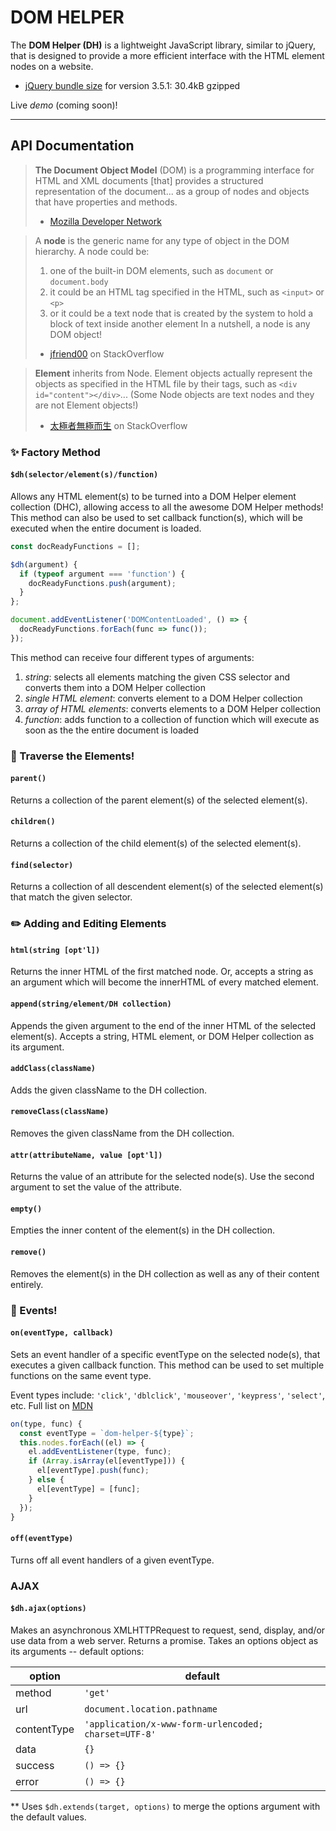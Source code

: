 # DOM HELPER

The **DOM Helper (DH)** is a lightweight JavaScript library, similar to jQuery, that is designed to provide a more efficient interface with the HTML element nodes on a website.

* [jQuery bundle size](https://bundlephobia.com/result?p=jquery) for version 3.5.1: 30.4kB gzipped

Live _demo_ (coming soon)!

---
## API Documentation

> **The Document Object Model** (DOM) is a programming interface for HTML and XML documents [that] provides a structured representation of the document... as a group of nodes and objects that have properties and methods.
> - [Mozilla Developer Network](https://developer.mozilla.org/en-US/docs/Web/API/Document_Object_Model/Introduction)

> A **node** is the generic name for any type of object in the DOM hierarchy. A node could be:
>1. one of the built-in DOM elements, such as `document` or `document.body`
>2. it could be an HTML tag specified in the HTML, such as `<input>` or `<p>`
>3. or it could be a text node that is created by the system to hold a block of text inside another element
> In a nutshell, a node is any DOM object!
>   - [jfriend00](http://stackoverflow.com/questions/9979172/difference-between-node-object-and-element-object/9979779#9979779) on StackOverflow

> **Element** inherits from Node. Element objects actually represent the objects as specified in the HTML file by their tags, such as `<div id="content"></div>`... (Some Node objects are text nodes and they are not Element objects!)
> - [太極者無極而生](http://stackoverflow.com/questions/9979172/difference-between-node-object-and-element-object/16014680#16014680) on StackOverflow

### :sparkles: Factory Method

#### `$dh(selector/element(s)/function)`
Allows any HTML element(s) to be turned into a DOM Helper element collection (DHC), allowing access to all the awesome DOM Helper methods! This method can also be used to set callback function(s), which will be executed when the entire document is loaded.

```js
const docReadyFunctions = [];

$dh(argument) {
  if (typeof argument === 'function') {
    docReadyFunctions.push(argument);
  }
};

document.addEventListener('DOMContentLoaded', () => {
  docReadyFunctions.forEach(func => func());
});
```

This method can receive four different types of arguments:
1. *string*: selects all elements matching the given CSS selector and converts them into a DOM Helper collection
2. *single HTML element*: converts element to a DOM Helper collection
3. *array of HTML elements*: converts elements to a DOM Helper collection
4. *function*: adds function to a collection of function which will execute as soon as the the entire document is loaded

### :mountain_cableway: Traverse the Elements!

#### `parent()`
Returns a collection of the parent element(s) of the selected element(s).

#### `children()`
Returns a collection of the child element(s) of the selected element(s).

#### `find(selector)`
Returns a collection of all descendent element(s) of the selected element(s) that match the given selector.

### :pencil2: Adding and Editing Elements

#### `html(string [opt'l])`
Returns the inner HTML of the first matched node. Or, accepts a string as an argument which will become the innerHTML of every matched element.

#### `append(string/element/DH collection)`
Appends the given argument to the end of the inner HTML of the selected element(s). Accepts a string, HTML element, or DOM Helper collection as its argument.

#### `addClass(className)`
Adds the given className to the DH collection.

#### `removeClass(className)`
Removes the given className from the DH collection.

#### `attr(attributeName, value [opt'l])`
Returns the value of an attribute for the selected node(s). Use the second argument to set the value of the attribute.

#### `empty()`
Empties the inner content of the element(s) in the DH collection.

#### `remove()`
Removes the element(s) in the DH collection as well as any of their content entirely.

### :balloon: Events!

#### `on(eventType, callback)`
Sets an event handler of a specific eventType on the selected node(s), that executes a given callback function. This method can be used to set multiple functions on the same event type.

Event types include: `'click'`, `'dblclick'`, `'mouseover'`, `'keypress'`, `'select'`, etc. Full list on [MDN](https://developer.mozilla.org/en-US/docs/Web/Events)

```js
on(type, func) {
  const eventType = `dom-helper-${type}`;
  this.nodes.forEach((el) => {
    el.addEventListener(type, func);
    if (Array.isArray(el[eventType])) {
      el[eventType].push(func);
    } else {
      el[eventType] = [func];
    }
  });
}
```

#### `off(eventType)`
Turns off all event handlers of a given eventType.

### AJAX

#### `$dh.ajax(options)`
Makes an asynchronous XMLHTTPRequest to request, send, display, and/or use data from a web server.  Returns a promise. Takes an options object as its arguments -- default options:

option | default
--- | ---
method | `'get'`
url | `document.location.pathname`
contentType | `'application/x-www-form-urlencoded; charset=UTF-8'`
data | `{}`
success | `() => {}`
error | `() => {}`

** Uses `$dh.extends(target, options)` to merge the options argument with the default values.
